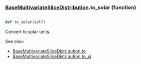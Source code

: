 ### [BaseMultivariateSliceDistribution](BaseMultivariateSliceDistribution.md).to_solar (function)


```py

def to_solar(self)

```



Convert to solar units.

See also:

* [BaseMultivariateSliceDistribution.to](BaseMultivariateSliceDistribution.to.md)
* [BaseMultivariateSliceDistribution.to_si](BaseMultivariateSliceDistribution.to_si.md)

